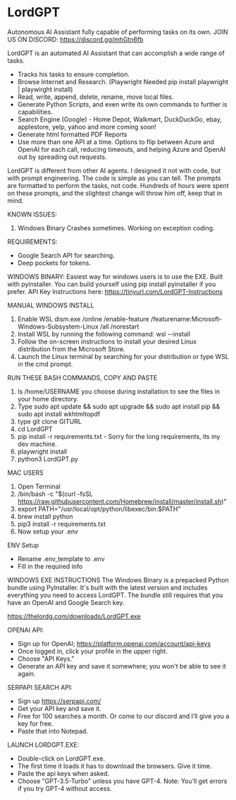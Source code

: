 # LordGPT
Autonomous AI Assistant fully capable of performing tasks on its own.
JOIN US ON DISCORD: https://discord.gg/mhGtn6fb

LordGPT is an automated AI Assistant that can accomplish a wide range of tasks.
- Tracks his tasks to ensure completion.
- Browse Internet and Research. (Playwright Needed pip install playwright | playwirght install)
- Read, write, append, delete, rename, move local files.
- Generate Python Scripts, and even write its own commands to further is capabilities.
- Search Engine (Google) - Home Depot, Walkmart, DuckDuckGo, ebay, applestore, yelp, yahoo and more coming soon!
- Generate html formatted PDF Reports
- Use more than one API at a time. Options to flip between Azure and OpenAI for each call, reducing timeouts, and helping Azure and OpenAI out by spreading out requests.

LordGPT is different from other AI agents. I designed it not with code, but with prompt engineering. The code is simple as you can tell. The prompts are formatted to perform the tasks, not code. Hundreds of hours were spent on these prompts, and the slightest change will throw him off, keep that in mind.

KNOWN ISSUES:
1. Windows Binary Crashes sometimes. Working on exception coding.

REQUIREMENTS:
- Google Search API for searching.
- Deep pockets for tokens.

WINDOWS BINARY:
Easiest way for windows users is to use the EXE. Built with pyinstaller. You can build yourself using pip install pyinstaller if you prefer.
API Key Instructions here: https://tinyurl.com/LordGPT-Instructions

MANUAL WINDOWS INSTALL
1. Enable WSL dism.exe /online /enable-feature /featurename:Microsoft-Windows-Subsystem-Linux /all /norestart
2. Install WSL by running the following command: wsl --install
3. Follow the on-screen instructions to install your desired Linux distribution from the Microsoft Store.
4. Launch the Linux terminal by searching for your distribution or type WSL in the cmd prompt.

RUN THESE BASH COMMANDS, COPY AND PASTE
1. ls /home/USERNAME you choose during installation to see the files in your home directory.
2. Type sudo apt update && sudo apt upgrade && sudo apt install pip && sudo apt install wkhtmltopdf
3. type git clone GITURL
4. cd LordGPT
5. pip install -r requirements.txt - Sorry for the long requirements, its my dev machine.
6. playwright install
7. python3 LordGPT.py

MAC USERS
1. Open Terminal
2. /bin/bash -c "$(curl -fsSL https://raw.githubusercontent.com/Homebrew/install/master/install.sh)"
3. export PATH="/usr/local/opt/python/libexec/bin:$PATH"
4. brew install python
5. pip3 install -r requirements.txt
14. Now setup your .env

ENV Setup
- Rename .env_template to .env
- Fill in the required info

WINDOWS EXE INSTRUCTIONS 
The Windows Binary is a prepacked Python bundle using PyInstaller. It's built with the latest version and includes everything you need to access LordGPT. The bundle still requires that you have an OpenAI and Google Search key.

https://thelordg.com/downloads/LordGPT.exe  

OPENAI API: 
- Sign up for OpenAI;  https://platform.openai.com/account/api-keys 
- Once logged in, click your profile in the upper right. 
- Choose "API Keys." 
- Generate an API key and save it somewhere; you won't be able to see it again. 

SERPAPI SEARCH API: 
- Sign up https://serpapi.com/ 
- Get your API key and save it. 
- Free for 100 searches a month. Or come to our discord and I’ll give you a key for free. 
- Paste that into Notepad.

LAUNCH LORDGPT.EXE: 
- Double-click on LordGPT.exe. 
- The first time it loads it has to download the browsers. Give it time. 
- Paste the api keys when asked.
- Choose "GPT-3.5-Turbo" unless you have GPT-4. Note: You’ll get errors if you try GPT-4 without access. 

